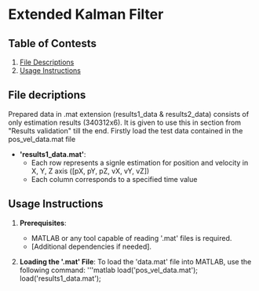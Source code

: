# Extended Kalman Filter

## Table of Contests

1. [File Descriptions](#file-descriptions)
2. [Usage Instructions](#usage-instructions)

## File decriptions
Prepared data in .mat extension (results1_data & results2_data) consists of only estimation results (340312x6). It is given to use this in section from "Results validation" till the end. Firstly load the test data contained in the pos_vel_data.mat file
- **'results1_data.mat'**:
  - Each row represents a signle estimation for position and velocity in X, Y, Z axis ([pX, pY, pZ, vX, vY, vZ])
  - Each column corresponds to a specified time value

## Usage Instructions
1. **Prerequisites**:
   - MATLAB or any tool capable of reading '.mat' files is required.
   - [Additional dependencies if needed].

2. **Loading the '.mat' File**:
   To load the 'data.mat' file into MATLAB, use the following command:
   '''matlab
   load('pos_vel_data.mat');
   load('results1_data.mat');
